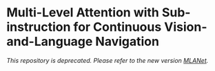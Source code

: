 # Multi-Level Attention with Sub-instruction for Continuous Vision-and-Language Navigation
<!-- Official implrementations of *Multi-Level Attention with Sub-instruction for
Continuous Vision-and-Language Navigation* ([paper]()) -->

*This repository is deprecated. Please refer to the new version [MLANet](https://github.com/RavenKiller/MLANet).*
